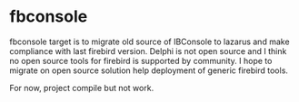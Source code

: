 # fbconsole
fbconsole target is to migrate old source of IBConsole to lazarus and make compliance with last firebird version.
Delphi is not open source and I think no open source tools for firebird is supported by community.
I hope to migrate on open source solution help deployment of generic firebird tools.

For now, project compile but not work.

